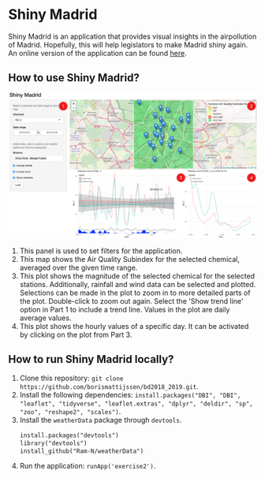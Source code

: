 # Shiny Madrid

Shiny Madrid is an application that provides visual insights in the airpollution of Madrid. Hopefully, this will help legislators to make Madrid shiny again. An online version of the application can be found [here](https://madrid-pollution.shinyapps.io/shiny-madrid/).

## How to use Shiny Madrid?

![Shiny App](https://github.com/borismattijssen/bd2018_2019/raw/master/exercise2/img/app.png)

1. This panel is used to set filters for the application.
2. This map shows the Air Quality Subindex for the selected chemical, averaged over the given time range.
3. This plot shows the magnitude of the selected chemical for the selected stations. Additionally, rainfall and wind data can be selected and plotted. Selections can be made in the plot to zoom in to more detailed parts of the plot. Double-click to zoom out again. Select the 'Show trend line' option in Part 1 to include a trend line. Values in the plot are daily average values.
4. This plot shows the hourly values of a specific day. It can be activated by clicking on the plot from Part 3.

## How to run Shiny Madrid locally?

1. Clone this repository: `git clone https://github.com/borismattijssen/bd2018_2019.git`.
2. Install the following dependencies: `install.packages("DBI", "DBI", "leaflet", "tidyverse", "leaflet.extras", "dplyr", "deldir", "sp", "zoo", "reshape2", "scales")`.
3. Install the `weatherData` package through `devtools`.
   ```
   install.packages("devtools")
   library("devtools")
   install_github("Ram-N/weatherData")
   ```
4. Run the application: `runApp('exercise2')`.
